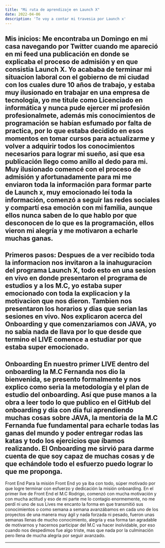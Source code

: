 ```yaml
---
title: "Mi ruta de aprendizaje en Launch X"
date: 2022-04-06
description: 'Te voy a contar mi travesia por Launch x'
---
```


Mis inicios:
Me encontraba un Domingo en mi casa navegando por Twitter cuando me apareció en mi feed una publicación en donde se explicaba el proceso de admisión y
en que consistia Launch X. Yo acababa de terminar mi situacion laboral con el gobierno de mi ciudad con los cuales dure 10 años de trabajo, y estaba muy
ilusionado en trabajar en una empresa de tecnología, yo me titule como Licenciado en informática y nunca pude ejercer mi profesión profesionalmete,
además mis conocimientos de programación se habían esfumado por falta de practica, por lo que estaba decidido en esos momentos en tomar cursos para
actualizarme y volver a adquirir todos los conocimientos necesarios para lograr mi sueño, asi que esa publicación llego como anillo al dedo para mi.
Muy ilusionado comencé con el proceso de admisión y afortunadamente para mi me enviaron toda la información para formar parte de Launch x, muy emocionado
leí toda la información, comenzó a seguir las redes sociales y compartí esa emoción con mi familia, aunque ellos nunca saben de lo que hablo por que desconocen
de lo que es la programación, ellos vieron mi alegría y me motivaron a echarle muchas ganas. 
---
Primeros pasos:
Despues de a ver recibido toda la informacion nos invitaron a la inahuguracion del programa Launch X, todo esto en una sesion en vivo en donde presentaron 
el programa de estudios y a los M.C, yo estaba super emocionado con toda la explicacion y la motivacion que nos dieron. Tambien nos presentaron los horarios 
y dias que serian las sesiones en vivo. Nos explicaron acerca del Onboarding y que comenzariamos con JAVA, yo no sabia nada de llava por lo que desde que
termino el LIVE comence a estudiar por que estaba super emocionado.
---
Onboarding 
En nuestro primer LIVE dentro del onboarding la M.C Fernanda nos dio la bienvenida, se presento formalmente y nos explico como seria la metodología y el plan de 
estudio del onboarding. Así que puse manos a la obra a leer todo lo que publico en el GitHub del onboarding y día con día fui aprendiendo muchas cosas
sobre JAVA, la mentoria de la M.C Fernanda fue fundamental para echarle todas las ganas del mundo y poder entregar rodas las katas y todo los ejercicios
que íbamos realizando. El Onboarding me sirvió para darme cuenta de que soy capaz de muchas cosas y de que echándole todo el esfuerzo puedo lograr lo
que me proponga.
---
Front End
Para la misión Front End yo ya iba con todo, súper motivado por que logre terminar con esfuerzo y dedicación la misión onboarding. En el primer live de 
Front End el M.C Rodrigo, comenzó con mucha motivación y con mucha actitud y eso de mi parte me lo contagio enormemente, no me perdí ni uno de sus Lives
me encanto la forma en que transmitió sus conocimientos o como semana a semana avanzábamos en cada uno de los proyectos de una manera muy ágil y nada 
forzada ni pesado, fueron unas semanas llenas de mucho conocimiento, alegría y esa forma tan agradable de motivarnos y hacernos participar del M.C va 
hacer inolvidable, por eso cuando nos despedimos fue algo triste, mas que nada por la culminación pero llena de mucha alegría por seguir avanzado.


---
